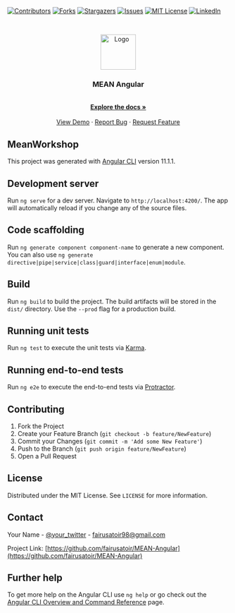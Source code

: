 [![Contributors][contributors-shield]][contributors-url]
[![Forks][forks-shield]][forks-url]
[![Stargazers][stars-shield]][stars-url]
[![Issues][issues-shield]][issues-url]
[![MIT License][license-shield]][license-url]
[![LinkedIn][linkedin-shield]][linkedin-url]

<!-- PROJECT LOGO -->
<br />
<p align="center">
  <a href="https://raw.githubusercontent.com/othneildrew/Best-README-Template/master/images/logo.png">
    <img src="https://raw.githubusercontent.com/othneildrew/Best-README-Template/master/images/logo.png" alt="Logo" width="80" height="80">
  </a>

  <h3 align="center">MEAN Angular</h3>

  <p align="center">
    <br />
    <a href="https://github.com/fairusatoir/MEAN-Angular"><strong>Explore the docs »</strong></a>
    <br />
    <br />
    <a href="https://github.com/fairusatoir/MEAN-Angular">View Demo</a>
    ·
    <a href="https://github.com/fairusatoir/MEAN-Angular/issues">Report Bug</a>
    ·
    <a href="https://github.com/fairusatoir/MEAN-Angular/issues">Request Feature</a>
  </p>
</p>

## MeanWorkshop

This project was generated with [Angular CLI](https://github.com/angular/angular-cli) version 11.1.1.

## Development server

Run `ng serve` for a dev server. Navigate to `http://localhost:4200/`. The app will automatically reload if you change any of the source files.

## Code scaffolding

Run `ng generate component component-name` to generate a new component. You can also use `ng generate directive|pipe|service|class|guard|interface|enum|module`.

## Build

Run `ng build` to build the project. The build artifacts will be stored in the `dist/` directory. Use the `--prod` flag for a production build.

## Running unit tests

Run `ng test` to execute the unit tests via [Karma](https://karma-runner.github.io).

## Running end-to-end tests

Run `ng e2e` to execute the end-to-end tests via [Protractor](http://www.protractortest.org/).

<!-- CONTRIBUTING -->
## Contributing

1. Fork the Project
2. Create your Feature Branch (`git checkout -b feature/NewFeature`)
3. Commit your Changes (`git commit -m 'Add some New Feature'`)
4. Push to the Branch (`git push origin feature/NewFeature`)
5. Open a Pull Request


<!-- LICENSE -->
## License

Distributed under the MIT License. See `LICENSE` for more information.



<!-- CONTACT -->
## Contact

Your Name - [@your_twitter](https://twitter.com/zuhairatoir) - fairusatoir98@gmail.com

Project Link: [https://github.com/fairusatoir/MEAN-Angular](https://github.com/fairusatoir/MEAN-Angular)


## Further help

To get more help on the Angular CLI use `ng help` or go check out the [Angular CLI Overview and Command Reference](https://angular.io/cli) page.

<!-- MARKDOWN LINKS & IMAGES -->
<!-- https://www.markdownguide.org/basic-syntax/#reference-style-links -->

[contributors-shield]: https://img.shields.io/github/contributors/fairusatoir/MEAN-Angular.svg?style=for-the-badge
[contributors-url]: https://github.com/fairusatoir/MEAN-Angular/graphs/contributors
[forks-shield]: https://img.shields.io/github/forks/fairusatoir/MEAN-Angular.svg?style=for-the-badge
[forks-url]: https://github.com/fairusatoir/MEAN-Angular/network/members
[stars-shield]: https://img.shields.io/github/stars/fairusatoir/MEAN-Angular.svg?style=for-the-badge
[stars-url]: https://github.com/fairusatoir/MEAN-Angular/stargazers
[issues-shield]: https://img.shields.io/github/issues/fairusatoir/MEAN-Angular.svg?style=for-the-badge
[issues-url]: https://github.com/fairusatoir/MEAN-Angular/issues
[license-shield]: https://img.shields.io/github/license/fairusatoir/MEAN-Angular.svg?style=for-the-badge
[license-url]: https://github.com/fairusatoir/MEAN-Angular/blob/master/LICENSE.txt
[linkedin-shield]: https://img.shields.io/badge/-LinkedIn-black.svg?style=for-the-badge&logo=linkedin&colorB=555
[linkedin-url]: https://linkedin.com/in/fairusatoir
[product-screenshot]: images/screenshot.png
